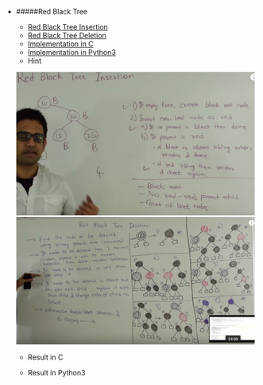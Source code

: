 * #####Red Black Tree
	* [Red Black Tree Insertion](https://www.youtube.com/watch?v=UaLIHuR1t8Q)
	* [Red Black Tree Deletion](https://www.youtube.com/watch?v=CTvfzU_uNKE)
	* [Implementation in C](https://github.com/zpoint/Algorithms/tree/master/Tree/RBTree/rbt.c)
	* [Implementation in Python3](https://github.com/zpoint/Algorithms/tree/master/Tree/RBTree/rbt.py)
	* Hint

	![image](https://github.com/zpoint/Algorithms/blob/master/screenshots/rbtinsert.png)
    ![image](https://github.com/zpoint/Algorithms/blob/master/screenshots/rbtdelete.png)

	* Result in C






	* Result in Python3


